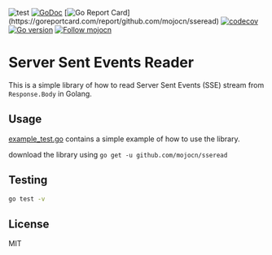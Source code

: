 ![test](https://github.com/mojocn/sseread/test/badge.svg?branch=master)
[![GoDoc](https://pkg.go.dev/badge/github.com/mojocn/sseread?status.svg)](https://pkg.go.dev/github.com/mojocn/sseread?tab=doc)
[![Go Report Card](https://goreportcard.com/badge/github.com/mojocn/sseread?)](https://goreportcard.com/report/github.com/mojocn/sseread)
[![codecov](https://codecov.io/gh/mojocn/sseread/branch/master/graph/badge.svg)](https://codecov.io/gh/mojocn/sseread)
[![Go version](https://img.shields.io/github/go-mod/go-version/mojocn/sseread.svg)](https://github.com/mojocn/sseread)
[![Follow mojocn](https://img.shields.io/github/followers/mojocn?label=Follow&style=social)](https://github.com/mojocn)


# Server Sent Events Reader

This is a simple library of how to read Server Sent Events (SSE) stream from `Response.Body` in Golang.


## Usage

[example_test.go](example_test.go) contains a simple example of how to use the library.

download the library using
`go get -u github.com/mojocn/sseread`


## Testing

```bash
go test -v
```

## License
MIT




